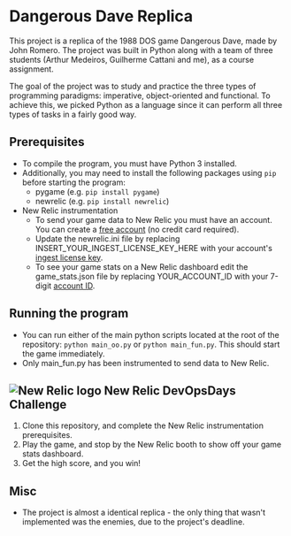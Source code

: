 # Dangerous Dave Replica

This project is a replica of the 1988 DOS game Dangerous Dave, made by John Romero. The project was built in Python along with a team of three students (Arthur Medeiros, Guilherme Cattani and me), as a course assignment.

The goal of the project was to study and practice the three types of programming paradigms: imperative, object-oriented and functional. To achieve this, we picked Python as a language since it can perform all three types of tasks in a fairly good way.

## Prerequisites

- To compile the program, you must have Python 3 installed.
- Additionally, you may need to install the following packages using `pip` before starting the program:
  - pygame (e.g. `pip install pygame`)
  - newrelic (e.g. `pip install newrelic`)
- New Relic instrumentation
  - To send your game data to New Relic you must have an account. You can create a [free account](https://newrelic.com/signup) (no credit card required).
  - Update the newrelic.ini file by replacing INSERT_YOUR_INGEST_LICENSE_KEY_HERE with your account's [ingest license key](https://docs.newrelic.com/docs/apis/intro-apis/new-relic-api-keys/).
  - To see your game stats on a New Relic dashboard edit the game_stats.json file by replacing YOUR_ACCOUNT_ID with your 7-digit [account ID](https://docs.newrelic.com/docs/accounts/accounts-billing/account-structure/account-id/).

## Running the program

- You can run either of the main python scripts located at the root of the repository: `python main_oo.py` or `python main_fun.py`. This should start the game immediately.
- Only main_fun.py has been instrumented to send data to New Relic.

## ![New Relic logo](https://newrelic.com/static-assets/images/icons/avatar-newrelic.png) New Relic DevOpsDays Challenge

1. Clone this repository, and complete the New Relic instrumentation prerequisites.
2. Play the game, and stop by the New Relic booth to show off your game stats dashboard.
3. Get the high score, and you win!

## Misc

- The project is almost a identical replica - the only thing that wasn't implemented was the enemies, due to the project's deadline.

